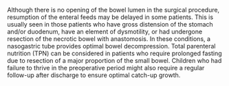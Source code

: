 Although there is no opening of the bowel lumen in the surgical procedure, resumption of the enteral feeds may be delayed in some patients. This is usually seen in those patients who have gross distension of the stomach and/or duodenum, have an element of dysmotility, or had undergone resection of the necrotic bowel with anastomosis. In these conditions, a nasogastric tube provides optimal bowel decompression. Total parenteral nutrition (TPN) can be considered in patients who require prolonged fasting due to resection of a major proportion of the small bowel. Children who had failure to thrive in the preoperative period might also require a regular follow-up after discharge to ensure optimal catch-up growth.